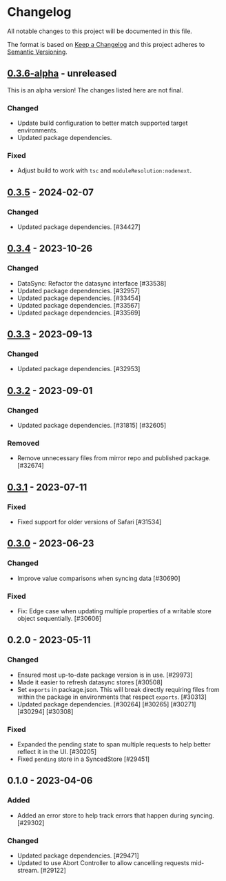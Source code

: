 # Changelog

All notable changes to this project will be documented in this file.

The format is based on [Keep a Changelog](https://keepachangelog.com/en/1.0.0/)
and this project adheres to [Semantic Versioning](https://semver.org/spec/v2.0.0.html).

## [0.3.6-alpha] - unreleased

This is an alpha version! The changes listed here are not final.

### Changed
- Update build configuration to better match supported target environments.
- Updated package dependencies.

### Fixed
- Adjust build to work with `tsc` and `moduleResolution:nodenext`.

## [0.3.5] - 2024-02-07
### Changed
- Updated package dependencies. [#34427]

## [0.3.4] - 2023-10-26
### Changed
- DataSync: Refactor the datasync interface [#33538]
- Updated package dependencies. [#32957]
- Updated package dependencies. [#33454]
- Updated package dependencies. [#33567]
- Updated package dependencies. [#33569]

## [0.3.3] - 2023-09-13
### Changed
- Updated package dependencies. [#32953]

## [0.3.2] - 2023-09-01
### Changed
- Updated package dependencies. [#31815] [#32605]

### Removed
- Remove unnecessary files from mirror repo and published package. [#32674]

## [0.3.1] - 2023-07-11
### Fixed
- Fixed support for older versions of Safari [#31534]

## [0.3.0] - 2023-06-23
### Changed
- Improve value comparisons when syncing data [#30690]

### Fixed
- Fix: Edge case when updating multiple properties of a writable store object sequentially. [#30606]

## 0.2.0 - 2023-05-11
### Changed
- Ensured most up-to-date package version is in use. [#29973]
- Made it easier to refresh datasync stores [#30508]
- Set `exports` in package.json. This will break directly requiring files from within the package in environments that respect `exports`. [#30313]
- Updated package dependencies. [#30264] [#30265] [#30271] [#30294] [#30308]

### Fixed
- Expanded the pending state to span multiple requests to help better reflect it in the UI. [#30205]
- Fixed `pending` store in a SyncedStore [#29451]

## 0.1.0 - 2023-04-06
### Added
- Added an error store to help track errors that happen during syncing. [#29302]

### Changed
- Updated package dependencies. [#29471]
- Updated to use Abort Controller to allow cancelling requests mid-stream. [#29122]

[0.3.6-alpha]: https://github.com/Automattic/jetpack-svelte-data-sync-client/compare/v0.3.5...v0.3.6-alpha
[0.3.5]: https://github.com/Automattic/jetpack-svelte-data-sync-client/compare/v0.3.4...v0.3.5
[0.3.4]: https://github.com/Automattic/jetpack-svelte-data-sync-client/compare/v0.3.3...v0.3.4
[0.3.3]: https://github.com/Automattic/jetpack-svelte-data-sync-client/compare/v0.3.2...v0.3.3
[0.3.2]: https://github.com/Automattic/jetpack-svelte-data-sync-client/compare/v0.3.1...v0.3.2
[0.3.1]: https://github.com/Automattic/jetpack-svelte-data-sync-client/compare/v0.3.0...v0.3.1
[0.3.0]: https://github.com/Automattic/jetpack-svelte-data-sync-client/compare/v0.2.0...v0.3.0
